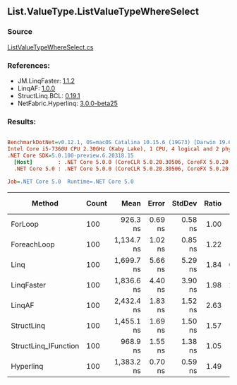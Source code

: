 ﻿## List.ValueType.ListValueTypeWhereSelect

### Source
[ListValueTypeWhereSelect.cs](../LinqBenchmarks/List/ValueType/ListValueTypeWhereSelect.cs)

### References:
- JM.LinqFaster: [1.1.2](https://www.nuget.org/packages/JM.LinqFaster/1.1.2)
- LinqAF: [1.0.0](https://www.nuget.org/packages/LinqAF/1.0.0)
- StructLinq.BCL: [0.19.1](https://www.nuget.org/packages/StructLinq.BCL/0.19.1)
- NetFabric.Hyperlinq: [3.0.0-beta25](https://www.nuget.org/packages/NetFabric.Hyperlinq/3.0.0-beta25)

### Results:
``` ini

BenchmarkDotNet=v0.12.1, OS=macOS Catalina 10.15.6 (19G73) [Darwin 19.6.0]
Intel Core i5-7360U CPU 2.30GHz (Kaby Lake), 1 CPU, 4 logical and 2 physical cores
.NET Core SDK=5.0.100-preview.6.20318.15
  [Host]        : .NET Core 5.0.0 (CoreCLR 5.0.20.30506, CoreFX 5.0.20.30506), X64 RyuJIT
  .NET Core 5.0 : .NET Core 5.0.0 (CoreCLR 5.0.20.30506, CoreFX 5.0.20.30506), X64 RyuJIT

Job=.NET Core 5.0  Runtime=.NET Core 5.0  

```
|               Method | Count |       Mean |   Error |  StdDev | Ratio |  Gen 0 | Gen 1 | Gen 2 | Allocated |
|--------------------- |------ |-----------:|--------:|--------:|------:|-------:|------:|------:|----------:|
|              ForLoop |   100 |   926.3 ns | 0.69 ns | 0.58 ns |  1.00 |      - |     - |     - |         - |
|          ForeachLoop |   100 | 1,134.7 ns | 1.02 ns | 0.85 ns |  1.22 |      - |     - |     - |         - |
|                 Linq |   100 | 1,699.7 ns | 5.66 ns | 5.29 ns |  1.84 | 0.1335 |     - |     - |     280 B |
|           LinqFaster |   100 | 1,836.6 ns | 4.40 ns | 3.90 ns |  1.98 | 2.4433 |     - |     - |    5112 B |
|               LinqAF |   100 | 2,432.4 ns | 1.83 ns | 1.52 ns |  2.63 |      - |     - |     - |         - |
|           StructLinq |   100 | 1,455.1 ns | 1.69 ns | 1.50 ns |  1.57 |      - |     - |     - |         - |
| StructLinq_IFunction |   100 |   968.9 ns | 1.55 ns | 1.38 ns |  1.05 |      - |     - |     - |         - |
|            Hyperlinq |   100 | 1,383.2 ns | 0.70 ns | 0.59 ns |  1.49 |      - |     - |     - |         - |
